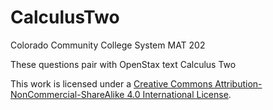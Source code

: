 # CalculusTwo
 


Colorado Community College System MAT 202



These questions pair with OpenStax text Calculus Two


This work is licensed under a <a rel="license" href="http://creativecommons.org/licenses/by-nc-sa/4.0/">Creative Commons Attribution-NonCommercial-ShareAlike 4.0 International License</a>.